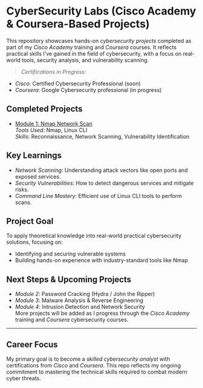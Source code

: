 #  CyberSecurity Labs (Cisco Academy & Coursera-Based Projects)

This repository showcases hands-on *cybersecurity projects* completed as part of my *Cisco Academy* training and *Coursera* courses. It reflects practical skills I’ve gained in the field of cybersecurity, with a focus on real-world tools, security analysis, and vulnerability scanning.

> *Certifications in Progress*:  
- *Cisco*: Certified Cybersecurity Professional (soon)  
- *Coursera*: Google Cybersecurity professional (in progress)

## Completed Projects

- [Module 1: Nmap Network Scan](./module1-nmap-network-scan)  
   *Tools Used*: Nmap, Linux CLI  
   *Skills*: Reconnaissance, Network Scanning, Vulnerability Identification

## Key Learnings
- *Network Scanning*: Understanding attack vectors like open ports and exposed services.
- *Security Vulnerabilities*: How to detect dangerous services and mitigate risks.
- *Command Line Mastery*: Efficient use of Linux CLI tools to perform scans.

## Project Goal
To apply theoretical knowledge into real-world practical cybersecurity solutions, focusing on:
- Identifying and securing vulnerable systems
- Building hands-on experience with industry-standard tools like Nmap

## Next Steps & Upcoming Projects
- *Module 2*: Password Cracking (Hydra / John the Ripper)
- *Module 3*: Malware Analysis & Reverse Engineering
- *Module 4*: Intrusion Detection and Network Security  
More projects will be added as I progress through the *Cisco Academy* training and *Coursera* cybersecurity courses.

---
## Career Focus
My primary goal is to become a *skilled cybersecurity analyst* with certifications from *Cisco* and *Coursera*. This repo reflects my ongoing commitment to mastering the technical skills required to combat modern cyber threats.